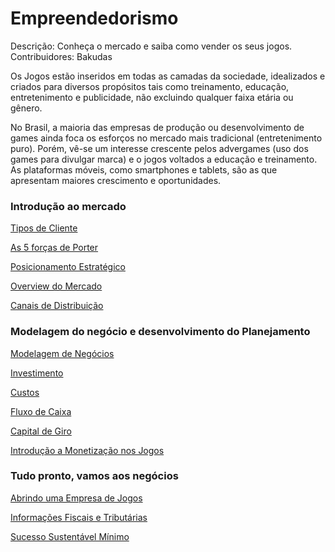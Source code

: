 # Empreendedorismo

Descrição: Conheça o mercado e saiba como vender os seus jogos.
Contribuidores: Bakudas

Os Jogos estão inseridos em todas as camadas da sociedade, idealizados e criados para diversos propósitos tais como treinamento, educação, entretenimento e publicidade, não excluindo qualquer faixa etária ou gênero.

No Brasil, a maioria das empresas de produção ou desenvolvimento de games ainda foca os esforços no mercado mais tradicional (entretenimento puro). Porém, vê-se um interesse crescente pelos advergames (uso dos games para divulgar marca) e o jogos voltados a educação e treinamento. As plataformas móveis, como smartphones e tablets, são as que apresentam maiores crescimento e oportunidades.

### Introdução ao mercado

[Tipos de Cliente](Empreendedorismo/Tipos%20de%20Cliente.md)

[As 5 forças de Porter](Empreendedorismo/As%205%20forc%CC%A7as%20de%20Porter.md)

[Posicionamento Estratégico](Empreendedorismo/Posicionamento%20Estrate%CC%81gico.md)

[Overview do Mercado](Empreendedorismo/Overview%20do%20Mercado.md)

[Canais de Distribuição](Empreendedorismo/Canais%20de%20Distribuic%CC%A7a%CC%83o.md)

### Modelagem do negócio e desenvolvimento do Planejamento

[Modelagem de Negócios](Empreendedorismo/Modelagem%20de%20Nego%CC%81cios.md)

[Investimento](Empreendedorismo/Investimento.md)

[Custos](Empreendedorismo/Custos.md)

[Fluxo de Caixa](Empreendedorismo/Fluxo%20de%20Caixa.md)

[Capital de Giro](Empreendedorismo/Capital%20de%20Giro.md)

[Introdução a Monetização nos Jogos](Empreendedorismo/Introduc%CC%A7a%CC%83o%20a%20Monetizac%CC%A7a%CC%83o%20nos%20Jogos.md)

### Tudo pronto, vamos aos negócios

[Abrindo uma Empresa de Jogos](Empreendedorismo/Abrindo%20uma%20Empresa%20de%20Jogos.md)

[Informações Fiscais e Tributárias](Empreendedorismo/Informac%CC%A7o%CC%83es%20Fiscais%20e%20Tributa%CC%81rias.md)

[Sucesso Sustentável Mínimo](Empreendedorismo/Sucesso%20Sustenta%CC%81vel%20Mi%CC%81nimo.md)